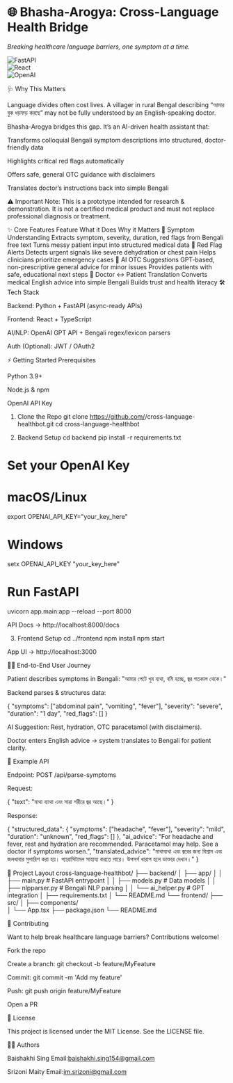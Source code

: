 # 🌐 Bhasha-Arogya: Cross-Language Health Bridge  

*Breaking healthcare language barriers, one symptom at a time.*  

![FastAPI](https://img.shields.io/badge/FastAPI-005571?style=for-the-badge&logo=fastapi)  
![React](https://img.shields.io/badge/React-20232A?style=for-the-badge&logo=react&logoColor=61DAFB)  
![OpenAI](https://img.shields.io/badge/OpenAI-412991?style=for-the-badge&logo=openai&logoColor=white)  







🩺 Why This Matters

Language divides often cost lives. A villager in rural Bengal describing “আমার বুক ধড়ফড় করছে” may not be fully understood by an English-speaking doctor.

Bhasha-Arogya bridges this gap. It’s an AI-driven health assistant that:

Transforms colloquial Bengali symptom descriptions into structured, doctor-friendly data

Highlights critical red flags automatically

Offers safe, general OTC guidance with disclaimers

Translates doctor’s instructions back into simple Bengali

⚠️ Important Note: This is a prototype intended for research & demonstration. It is not a certified medical product and must not replace professional diagnosis or treatment.

✨ Core Features
Feature	What it Does	Why it Matters
🧠 Symptom Understanding	Extracts symptom, severity, duration, red flags from Bengali free text	Turns messy patient input into structured medical data
🚨 Red Flag Alerts	Detects urgent signals like severe dehydration or chest pain	Helps clinicians prioritize emergency cases
💊 AI OTC Suggestions	GPT-based, non-prescriptive general advice for minor issues	Provides patients with safe, educational next steps
🔄 Doctor ↔ Patient Translation	Converts medical English advice into simple Bengali	Builds trust and health literacy
🛠️ Tech Stack

Backend: Python + FastAPI (async-ready APIs)

Frontend: React + TypeScript

AI/NLP: OpenAI GPT API + Bengali regex/lexicon parsers

Auth (Optional): JWT / OAuth2

⚡ Getting Started
Prerequisites

Python 3.9+

Node.js & npm

OpenAI API Key

1. Clone the Repo
git clone https://github.com/<your-username>/cross-language-healthbot.git
cd cross-language-healthbot

2. Backend Setup
cd backend
pip install -r requirements.txt

# Set your OpenAI Key
# macOS/Linux
export OPENAI_API_KEY="your_key_here"
# Windows
setx OPENAI_API_KEY "your_key_here"

# Run FastAPI
uvicorn app.main:app --reload --port 8000


API Docs → http://localhost:8000/docs

3. Frontend Setup
cd ../frontend
npm install
npm start


App UI → http://localhost:3000

👩‍⚕️ End-to-End User Journey

Patient describes symptoms in Bengali:
"আমার পেটে খুব ব্যথা, বমি হচ্ছে, জ্বর গতকাল থেকে।"

Backend parses & structures data:

{
  "symptoms": ["abdominal pain", "vomiting", "fever"],
  "severity": "severe",
  "duration": "1 day",
  "red_flags": []
}


AI Suggestion: Rest, hydration, OTC paracetamol (with disclaimers).

Doctor enters English advice → system translates to Bengali for patient clarity.

🔌 Example API

Endpoint: POST /api/parse-symptoms

Request:

{
  "text": "মাথা ব্যাথা এবং সারা শরীরে জ্বর আছে।"
}


Response:

{
  "structured_data": {
    "symptoms": ["headache", "fever"],
    "severity": "mild",
    "duration": "unknown",
    "red_flags": []
  },
  "ai_advice": "For headache and fever, rest and hydration are recommended. Paracetamol may help. See a doctor if symptoms worsen.",
  "translated_advice": "মাথাব্যথা এবং জ্বরের জন্য বিশ্রাম এবং জলখাবার সুপারিশ করা হয়। প্যারাসিটামল সাহায্য করতে পারে। উপসর্গ খারাপ হলে ডাক্তার দেখান।"
}

📂 Project Layout
cross-language-healthbot/
├── backend/
│   ├── app/
│   │   ├── main.py          # FastAPI entrypoint
│   │   ├── models.py        # Data models
│   │   ├── nlpparser.py     # Bengali NLP parsing
│   │   └── ai_helper.py     # GPT integration
│   ├── requirements.txt
│   └── README.md
└── frontend/
    ├── src/
    │   ├── components/      
    │   └── App.tsx
    ├── package.json
    └── README.md

🤝 Contributing

Want to help break healthcare language barriers? Contributions welcome!

Fork the repo

Create a branch: git checkout -b feature/MyFeature

Commit: git commit -m 'Add my feature'

Push: git push origin feature/MyFeature

Open a PR

📜 License

This project is licensed under the MIT License. See the LICENSE file.

👨‍💻 Authors

Baishakhi Sing
Email:baishakhi.sing154@gmail.com

Srizoni Maity
Email:im.srizoni@gmail.com




